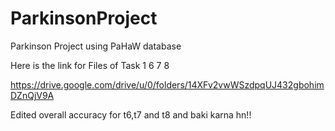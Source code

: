 # ParkinsonProject
Parkinson Project using PaHaW database


Here is the link for Files of Task 1 6 7 8

https://drive.google.com/drive/u/0/folders/14XFv2vwWSzdpqUJ432gbohimDZnQjV9A


Edited overall accuracy for t6,t7 and t8 and baki karna hn!!
